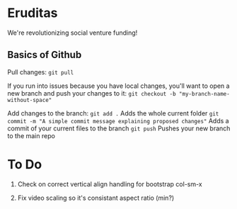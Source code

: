 # Eruditas

We're revolutionizing social venture funding!

## Basics of Github

Pull changes:
`git pull`

If you run into issues because you have local changes, you'll want to open a new branch and push your changes to it:
`git checkout -b "my-branch-name-without-space"`

Add changes to the branch:
`git add .` Adds the whole current folder
`git commit -m "A simple commit message explaining proposed changes"` Adds a commit of your current files to the branch
`git push` Pushes your new branch to the main repo

# To Do
1. Check on correct vertical align handling for bootstrap col-sm-x

2. Fix video scaling so it's consistant aspect ratio (min?)